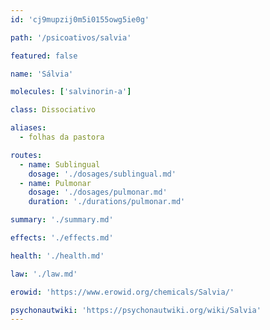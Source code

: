 ```yaml
---
id: 'cj9mupzij0m5i0155owg5ie0g'

path: '/psicoativos/salvia'

featured: false

name: 'Sálvia'

molecules: ['salvinorin-a']

class: Dissociativo

aliases:
  - folhas da pastora

routes:
  - name: Sublingual
    dosage: './dosages/sublingual.md'
  - name: Pulmonar
    dosage: './dosages/pulmonar.md'
    duration: './durations/pulmonar.md'

summary: './summary.md'

effects: './effects.md'

health: './health.md'

law: './law.md'

erowid: 'https://www.erowid.org/chemicals/Salvia/'

psychonautwiki: 'https://psychonautwiki.org/wiki/Salvia'
---
```

